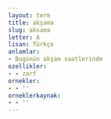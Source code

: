 ```yaml
---
layout: term
title: akşama
slug: aksama
letter: A
lisan: Türkçe
anlamlar:
- Bugünün akşam saatlerinde
ozellikler:
- - zarf
ornekler:
- - ''
orneklerkaynak:
- - ''
---
```

